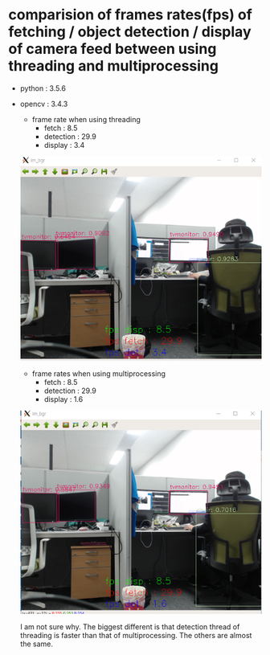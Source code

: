 # comparision of frames rates(fps) of fetching / object detection / display of camera feed between using threading and multiprocessing
* python : 3.5.6
* opencv : 3.4.3

  * frame rate when using threading
    * fetch : 8.5
    * detection : 29.9
    * display : 3.4
    
  
  ![fps_threading](./img/threading.PNG)

  * frame rates when using multiprocessing
    * fetch : 8.5
    * detection : 29.9
    * display : 1.6
  
  ![fps_multiprocessing](./img/multiprocessing.PNG)
  
  I am not sure why. The biggest different is that detection thread of threading is faster than that of multiprocessing.  The others are almost the same.
